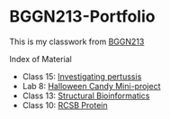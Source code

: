 # BGGN213-Portfolio

This is my classwork from [BGGN213](https://bioboot.github.io/bggn213_F24/)

Index of Material
- Class 15: [Investigating pertussis](https://github.com/theonlyjuangon/BGGN213-Portfolio/blob/main/Class15/Class15.qmd)
- Lab 8: [Halloween Candy Mini-project](https://github.com/theonlyjuangon/BGGN213-Portfolio/blob/main/Lab08%3A%20Halloween%20Candy%20Mini-Project/Class09.qmd)
- Class 13: [Structural Bioinformatics](https://github.com/theonlyjuangon/BGGN213-Portfolio/blob/main/Class11/Class11.qmd)
- Class 10: [RCSB Protein](https://github.com/theonlyjuangon/BGGN213-Portfolio/blob/main/Class09/Class10.qmd)

